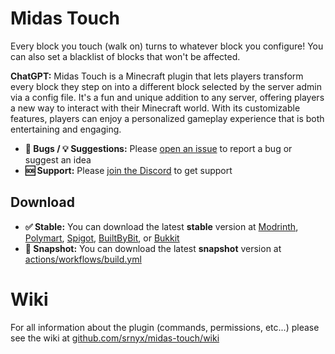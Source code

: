 # Midas Touch

Every block you touch (walk on) turns to whatever block you configure! You can also set a blacklist of blocks that won't be affected.

**ChatGPT:** Midas Touch is a Minecraft plugin that lets players transform every block they step on into a different block selected by the server admin via a config file. It's a fun and unique addition to any server, offering players a new way to interact with their Minecraft world. With its customizable features, players can enjoy a personalized gameplay experience that is both entertaining and engaging.

- **🐛 Bugs / 💡 Suggestions:** Please [open an issue](https://github.com/srnyx/midas-touch/issues/new/choose) to report a bug or suggest an idea
- **🆘 Support:** Please [join the Discord](https://srnyx.xyz/discord) to get support

## Download

- **✅ Stable:** You can download the latest **stable** version at [Modrinth](https://modrinth.com/plugin/midas-touch), [Polymart](https://polymart.org/resource/####), [Spigot](https://spigotmc.org/resources/######), [BuiltByBit](https://builtbybit.com/resources/#####), or [Bukkit](https://dev.bukkit.org/projects/midass-touch)
- **🚧 Snapshot:** You can download the latest **snapshot** version at [actions/workflows/build.yml](https://github.com/srnyx/midas-touch/actions/workflows/build.yml)

# Wiki

For all information about the plugin (commands, permissions, etc...) please see the wiki at [github.com/srnyx/midas-touch/wiki](https://github.com/srnyx/midas-touch/wiki)
